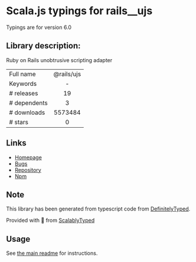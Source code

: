 
# Scala.js typings for rails__ujs

Typings are for version 6.0

## Library description:
Ruby on Rails unobtrusive scripting adapter

|                    |                 |
| ------------------ | :-------------: |
| Full name          | @rails/ujs |
| Keywords           | - |
| # releases         | 19 |
| # dependents       | 3 |
| # downloads        | 5573484 |
| # stars            | 0 |

## Links
- [Homepage](http://rubyonrails.org/)
- [Bugs](https://github.com/rails/rails/issues)
- [Repository](https://github.com/rails/rails)
- [Npm](https://www.npmjs.com/package/%40rails%2Fujs)
    


## Note
This library has been generated from typescript code from [DefinitelyTyped](https://definitelytyped.org).

Provided with :purple_heart: from [ScalablyTyped](https://github.com/oyvindberg/ScalablyTyped)

## Usage
See [the main readme](../../readme.md) for instructions.


